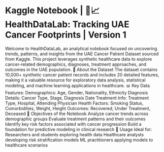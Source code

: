 # Kaggle Notebook | 🔬📈HealthDataLab: Tracking UAE Cancer Footprints | Version 1
Welcome to HealthDataLab, an analytical notebook focused on uncovering trends, patterns, and insights from the UAE Cancer Patient Dataset sourced from Kaggle. This project leverages synthetic healthcare data to explore cancer-related demographics, diagnoses, treatment approaches, and outcomes in the UAE population.  🧾 About the Dataset The dataset contains 10,000+ synthetic cancer patient records and includes 20 detailed features, making it a valuable resource for exploratory data analysis, statistical modeling, and machine learning applications in healthcare.  📊 Key Data Features: Demographics: Age, Gender, Nationality, Ethnicity  Diagnosis Details: Cancer Type, Stage, Diagnosis Date  Treatment Info: Treatment Type, Hospital, Attending Physician  Health Factors: Smoking Status, Comorbidities, Weight, Height  Outcomes: Recovered, Under Treatment, Deceased  🎯 Objectives of the Notebook Analyze cancer trends across demographic groups  Evaluate treatment patterns and their outcomes  Identify key risk factors associated with cancer progression  Build a foundation for predictive modeling in clinical research  📌 Usage Ideal for:  Researchers and students exploring health data  Healthcare analysts developing risk stratification models  ML practitioners applying models to healthcare scenarios
